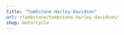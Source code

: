```yaml
---
title: "Tombstone Harley-Davidson"
url: /tombstone/tombstone-harley-davidson/
shop: motorcycle
---
```


